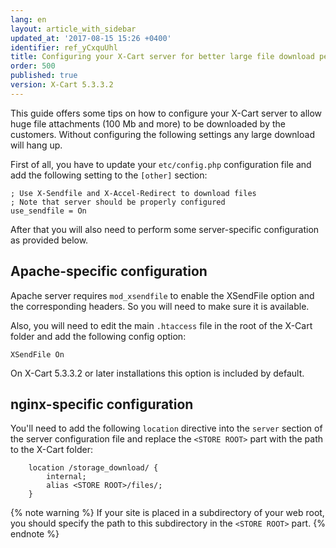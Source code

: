 ```yaml
---
lang: en
layout: article_with_sidebar
updated_at: '2017-08-15 15:26 +0400'
identifier: ref_yCxquUhl
title: Configuring your X-Cart server for better large file download performance
order: 500
published: true
version: X-Cart 5.3.3.2
---
```

This guide offers some tips on how to configure your X-Cart server to allow huge file attachments (100 Mb and more) to be downloaded by the customers. Without configuring the following settings any large download will hang up. 

First of all, you have to update your `etc/config.php` configuration file and add the following setting to the `[other]` section:

```
; Use X-Sendfile and X-Accel-Redirect to download files
; Note that server should be properly configured
use_sendfile = On
```

After that you will also need to perform some server-specific configuration as provided below.

## Apache-specific configuration

Apache server requires `mod_xsendfile` to enable the XSendFile option and the corresponding headers. So you will need to make sure it is available.

Also, you will need to edit the main `.htaccess` file in the root of the X-Cart folder and add the following config option:

```
XSendFile On
```

On X-Cart 5.3.3.2 or later installations this option is included by default.

## nginx-specific configuration

You'll need to add the following `location` directive into the `server` section of the server configuration file and replace the `<STORE ROOT>` part with the path to the X-Cart folder:

```
    location /storage_download/ {
        internal;
        alias <STORE ROOT>/files/;
    }
```

{% note warning %}
If your site is placed in a subdirectory of your web root, you should specify the path to this subdirectory in the `<STORE ROOT>` part.
{% endnote %}
